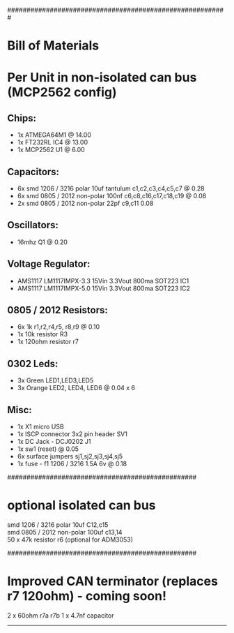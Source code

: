 
#########################################################
# Bill of Materials 
# Per Unit in non-isolated can bus (MCP2562 config)

## Chips:
* 1x ATMEGA64M1					@ 14.00
* 1x FT232RL  IC4				@ 13.00
* 1x MCP2562  U1  				@ 6.00

## Capacitors: 
* 6x smd 1206 / 3216 polar 10uf tantulum    c1,c2,c3,c4,c5,c7		  @ 0.28  
* 6x smd 0805 / 2012 non-polar 100nf    c6,c8,c16,c17,c18,c19		@ 0.08
* 2x smd 0805 / 2012 non-polar 22pf   c9,c11			0.08

## Oscillators:
* 16mhz Q1  			@ 0.20

## Voltage Regulator:
* AMS1117 LM1117IMPX-3.3 15Vin 3.3Vout 800ma SOT223	IC1    	
* AMS1117 LM1117IMPX-5.0 15Vin 3.3Vout 800ma SOT223  IC2	   

## 0805 / 2012 Resistors:
* 6x 1k r1,r2,r4,r5, r8,r9		@ 0.10
* 1x 10k resistor    R3				
* 1x 120ohm resistor  r7

## 0302 Leds:
* 3x Green LED1,LED3,LED5
* 3x Orange LED2, LED4, LED6  			@ 0.04 x 6

## Misc: 
* 1x X1 micro USB
* 1x ISCP connector 3x2 pin header 	SV1
* 1x DC Jack - DCJ0202  J1
* 1x sw1 (reset)						@ 0.05
* 6x surface jumpers  sj1,sj2,sj3,sj4,sj5
* 1x fuse - f1 1206 / 3216 1.5A 6v 		@ 0.18

#################################################
# optional isolated can bus
smd 1206 / 3216 polar 10uf  C12,c15						
smd 0805 / 2012 non-polar 100uf  c13,14   
50 x 47k resistor r6  (optional for ADM3053)

#################################################
# Improved CAN terminator (replaces r7 120ohm) - coming soon!
2 x 60ohm  r7a r7b
1 x 4.7nf capacitor



----

